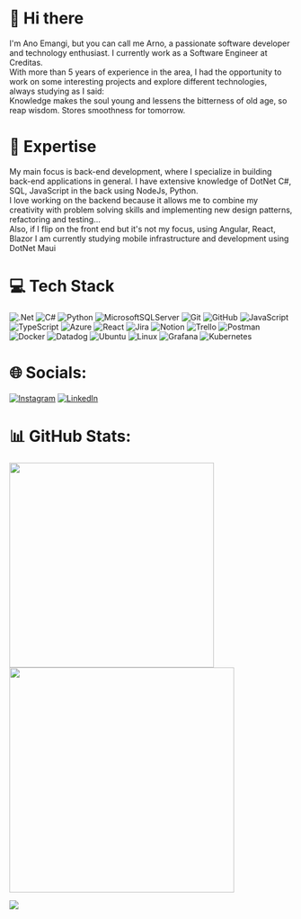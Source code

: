 # 👋 Hi there

I'm Ano Emangi, but you can call me Arno, a passionate software developer and technology enthusiast. I currently work as a Software Engineer at Creditas. </br>
With more than 5 years of experience in the area, I had the opportunity to work on some interesting projects and explore different technologies, always studying as I said: </br>
Knowledge makes the soul young and lessens the bitterness of old age, so reap wisdom. Stores smoothness for tomorrow.


# 🚀 Expertise

My main focus is back-end development, where I specialize in building back-end applications in general. I have extensive knowledge of DotNet C#, SQL, JavaScript in the back using NodeJs, Python. 
</br>
I love working on the backend because it allows me to combine my creativity with problem solving skills and implementing new design patterns, refactoring and testing...
</br>
Also, if I flip on the front end but it's not my focus, using Angular, React, Blazor
I am currently studying mobile infrastructure and development using DotNet Maui

# 💻 Tech Stack
<!--
![Dotnet](https://img.shields.io/badge/javascript-%23323330.svg?style=for-the-badge&logo=javascript&logoColor=%23F7DF1E)
![C#](https://img.shields.io/badge/javascript-%23323330.svg?style=for-the-badge&logo=javascript&logoColor=%23F7DF1E)
![SQL-Server](https://img.shields.io/badge/javascript-%23323330.svg?style=for-the-badge&logo=javascript&logoColor=%23F7DF1E)
![Dotnet-Maui](https://img.shields.io/badge/javascript-%23323330.svg?style=for-the-badge&logo=javascript&logoColor=%23F7DF1E)
-->
![.Net](https://img.shields.io/badge/.NET-5C2D91?style=for-the-badge&logo=.net&logoColor=white)
![C#](https://img.shields.io/badge/c%23-%23239120.svg?style=for-the-badge&logo=c-sharp&logoColor=white)
![Python](https://img.shields.io/badge/python-3670A0?style=for-the-badge&logo=python&logoColor=ffdd54)
![MicrosoftSQLServer](https://img.shields.io/badge/Microsoft%20SQL%20Server-CC2927?style=for-the-badge&logo=microsoft%20sql%20server&logoColor=white)
![Git](https://img.shields.io/badge/git-%23F05033.svg?style=for-the-badge&logo=git&logoColor=white)
![GitHub](https://img.shields.io/badge/github-%23121011.svg?style=for-the-badge&logo=github&logoColor=white)
![JavaScript](https://img.shields.io/badge/javascript-%23323330.svg?style=for-the-badge&logo=javascript&logoColor=%23F7DF1E) ![TypeScript](https://img.shields.io/badge/typescript-%23007ACC.svg?style=for-the-badge&logo=typescript&logoColor=white) 
![Azure](https://img.shields.io/badge/azure-%230072C6.svg?style=for-the-badge&logo=microsoftazure&logoColor=white)
![React](https://img.shields.io/badge/react-%2320232a.svg?style=for-the-badge&logo=react&logoColor=%2361DAFB) ![Jira](https://img.shields.io/badge/jira-%230A0FFF.svg?style=for-the-badge&logo=jira&logoColor=white) ![Notion](https://img.shields.io/badge/Notion-%23000000.svg?style=for-the-badge&logo=notion&logoColor=white) ![Trello](https://img.shields.io/badge/Trello-%23026AA7.svg?style=for-the-badge&logo=Trello&logoColor=white) ![Postman](https://img.shields.io/badge/Postman-FF6C37?style=for-the-badge&logo=postman&logoColor=white)
![Docker](https://img.shields.io/badge/docker-%230db7ed.svg?style=for-the-badge&logo=docker&logoColor=white)
![Datadog](https://img.shields.io/badge/datadog-%23632CA6.svg?style=for-the-badge&logo=datadog&logoColor=white)
![Ubuntu](https://img.shields.io/badge/Ubuntu-E95420?style=for-the-badge&logo=ubuntu&logoColor=white)
![Linux](https://img.shields.io/badge/Linux-FCC624?style=for-the-badge&logo=linux&logoColor=black)
![Grafana](https://img.shields.io/badge/grafana-%23F46800.svg?style=for-the-badge&logo=grafana&logoColor=white)
![Kubernetes](https://img.shields.io/badge/kubernetes-%23326ce5.svg?style=for-the-badge&logo=kubernetes&logoColor=white)

# 🌐 Socials:
[![Instagram](https://img.shields.io/badge/Instagram-%23E4405F.svg?logo=Instagram&logoColor=white)](https://instagram.com/ano_emangi) [![LinkedIn](https://img.shields.io/badge/LinkedIn-%230077B5.svg?logo=linkedin&logoColor=white)](https://linkedin.com/in/arnoboys)

# 📊 GitHub Stats:
<img src="https://github-readme-stats-wheat-two-53.vercel.app/api?username=anoema&theme=neon&hide_border=false&include_all_commits=false&count_private=false"  width="364px" />             
<img src="https://github-readme-streak-stats.herokuapp.com/?user=anoema&theme=neon&hide_border=false"  width="400px" />



![](https://github-readme-stats-wheat-two-53.vercel.app/api/top-langs/?username=anoema&theme=neon&hide_border=false&include_all_commits=false&count_private=false&layout=compact)

